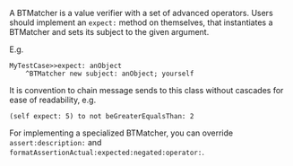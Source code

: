 A BTMatcher is a value verifier with a set of advanced operators. Users should implement an `expect:` method on themselves, that instantiates a BTMatcher and sets its subject to the given argument.

E.g.
```
MyTestCase>>expect: anObject
	^BTMatcher new subject: anObject; yourself
```

It is convention to chain message sends to this class without cascades for ease of readability, e.g.
```
(self expect: 5) to not beGreaterEqualsThan: 2
```

For implementing a specialized BTMatcher, you can override `assert:description:` and `formatAssertionActual:expected:negated:operator:`.
